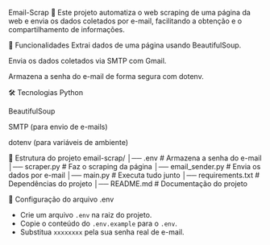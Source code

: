 Email-Scrap 📩
Este projeto automatiza o web scraping de uma página da web e envia os dados coletados por e-mail, facilitando a obtenção e o compartilhamento de informações.

🚀 Funcionalidades
Extrai dados de uma página usando BeautifulSoup.

Envia os dados coletados via SMTP com Gmail.

Armazena a senha do e-mail de forma segura com dotenv.

🛠️ Tecnologias
Python

BeautifulSoup

SMTP (para envio de e-mails)

dotenv (para variáveis de ambiente)

📂 Estrutura do projeto
email-scrap/
│── .env  # Armazena a senha do e-mail
│── scraper.py  # Faz o scraping da página
│── email_sender.py  # Envia os dados por e-mail
│── main.py  # Executa tudo junto
│── requirements.txt  # Dependências do projeto
│── README.md  # Documentação do projeto

🔧 Configuração do arquivo .env
- Crie um arquivo `.env` na raiz do projeto.
- Copie o conteúdo do `.env.example` para o `.env`.
- Substitua `xxxxxxxx` pela sua senha real de e-mail.